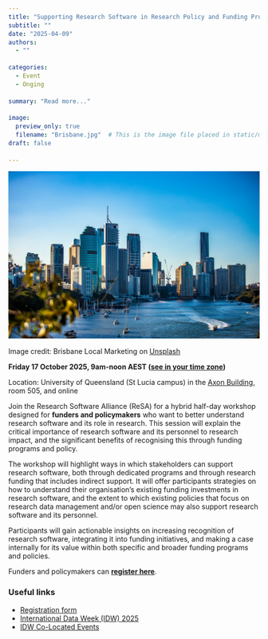```yaml
---
title: "Supporting Research Software in Research Policy and Funding Programs"
subtitle: ""
date: "2025-04-09"
authors:
  - ""

categories: 
  - Event
  - Onging

summary: "Read more..."

image:
  preview_only: true
  filename: "Brisbane.jpg"  # This is the image file placed in static/media/
draft: false  

---
```


![city-skyline-under-clear-blue-sky-during-daytime](Brisbane.jpg)

Image credit: Brisbane Local Marketing on [Unsplash](https://unsplash.com/photos/city-skyline-under-clear-blue-sky-during-daytime-RJII3O7CTeo)

**Friday 17 October 2025, 9am-noon AEST ([see in your time zone](https://www.timeanddate.com/worldclock/fixedtime.html?msg=Supporting+Research+Software+in+Research+Policy+and+Funding+Programs&iso=20251017T09&p1=47&ah=3))**

Location: University of Queensland (St Lucia campus) in the [Axon Building](https://maps.uq.edu.au/?campusId=406&zoom=18&lat=-27.50013674748203&lng=153.0143598956863&zLevel=1&identifier=09bcd201-c844-403b-b702-35db469b39cc), room 505, and online

Join the Research Software Alliance (ReSA) for a hybrid half-day workshop designed for **funders and policymakers** who want to better understand research software and its role in research. This session will explain the critical importance of research software and its personnel to research impact, and the significant benefits of recognising this through funding programs and policy. 

The workshop will highlight ways in which stakeholders can support research software, both through dedicated programs and through research funding that includes indirect support. It will offer participants strategies on how to understand their organisation’s existing funding investments in research software, and the extent to which existing policies that focus on research data management and/or open science may also support research software and its personnel. 

Participants will gain actionable insights on increasing recognition of research software, integrating it into funding initiatives, and making a case internally for its value within both specific and broader funding programs and policies. 

Funders and policymakers can [**register here**](https://forms.gle/vasS3ELYo9Et9ehn8).

### Useful links
  * [Registration form](https://docs.google.com/forms/d/e/1FAIpQLSd-Wj0_cfY6xVrTXWSILOzd0ZD7loQVb3QpMg-jCTvZgiWElw/viewform)
  * [International Data Week (IDW) 2025](https://idw2025.org/)
  * [IDW Co-Located Events](https://idw2025.org/co-located-events/) 
